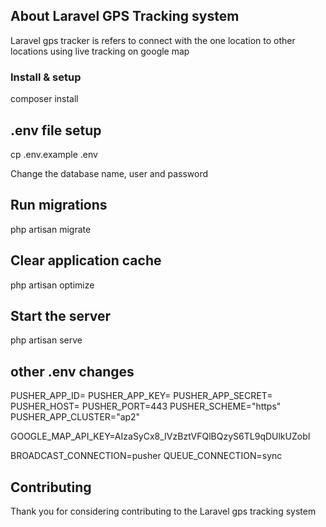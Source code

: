 ## About Laravel GPS Tracking system
 
Laravel gps tracker is refers to connect with the one location to other locations using live tracking on google map

### Install & setup

composer install

## .env file setup

cp .env.example .env

Change the database name, user and password

## Run migrations

php artisan migrate

## Clear application cache

php artisan optimize

## Start the server

php artisan serve

## other .env changes

PUSHER_APP_ID=
PUSHER_APP_KEY=
PUSHER_APP_SECRET=
PUSHER_HOST=
PUSHER_PORT=443
PUSHER_SCHEME="https"
PUSHER_APP_CLUSTER="ap2"

GOOGLE_MAP_API_KEY=AIzaSyCx8_IVzBztVFQlBQzyS6TL9qDUlkUZobI

BROADCAST_CONNECTION=pusher
QUEUE_CONNECTION=sync

## Contributing

Thank you for considering contributing to the Laravel gps tracking system